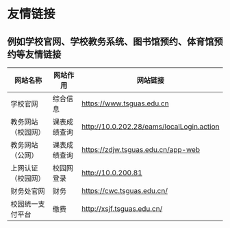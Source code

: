 # 友情链接

## 例如学校官网、学校教务系统、图书馆预约、体育馆预约等友情链接

|网站名称|网站作用|网站链接|
|---|---|---|
|学校官网|综合信息|https://www.tsguas.edu.cn|
|教务网站（校园网）|课表成绩查询|http://10.0.202.28/eams/localLogin.action|
|教务网站（公网）|课表成绩查询|https://zdjw.tsguas.edu.cn/app-web|
|上网认证（校园网）|校园网登录|http://10.0.200.81|
|财务处官网|财务|https://cwc.tsguas.edu.cn/|
|校园统一支付平台|缴费|http://xsjf.tsguas.edu.cn/|
